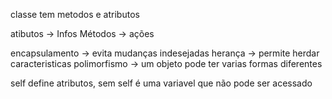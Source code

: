 classe tem metodos e atributos

atibutos -> Infos
Métodos -> ações

encapsulamento -> evita mudanças indesejadas
herança -> permite herdar caracteristicas
polimorfismo -> um objeto pode ter varias formas diferentes

self define atributos, sem self é uma variavel que não pode ser acessado
